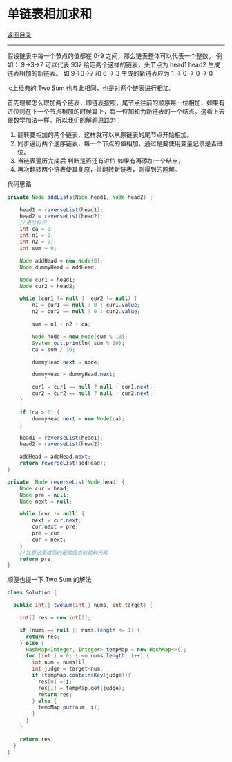 # 单链表相加求和

[返回目录](../01-数据结构与算法.md)

---

假设链表中每一个节点的值都在 0-9 之间，那么链表整体可以代表一个整数。
例如： 9->3->7 可以代表 937
给定两个这样的链表，头节点为 head1 head2 生成链表相加的新链表。
如 9->3->7  和 6 -> 3  生成的新链表应为 1 -> 0 -> 0 -> 0

lc上经典的 Two Sum 也与此相同，也是对两个链表进行相加。


首先理解怎么取加两个链表，即链表按照，尾节点往前的顺序每一位相加，如果有进位则在下一个节点相加的时候算上，每一位加和为新链表的一个结点。这看上去跟数学加法一样。所以我们的解题思路为：

1.  翻转要相加的两个链表，这样就可以从原链表的尾节点开始相加。
2.  同步遍历两个逆序链表，每一个节点的值相加，通过是要使用变量记录是否进位。
3.  当链表遍历完成后 判断是否还有进位 如果有再添加一个结点，
4.  再次翻转两个链表使其复原，并翻转新链表，则得到的题解。


代码思路

```java
private Node addLists(Node head1, Node head2) {

    head1 = reverseList(head1);
    head2 = reverseList(head2);
    //进位标识
    int ca = 0;
    int n1 = 0;
    int n2 = 0;
    int sum = 0;

    Node addHead = new Node(0);
    Node dummyHead = addHead;

    Node cur1 = head1;
    Node cur2 = head2;

    while (cur1 != null || cur2 != null) {
        n1 = cur1 == null ? 0 : cur1.value;
        n2 = cur2 == null ? 0 : cur2.value;

        sum = n1 + n2 + ca;

        Node node = new Node(sum % 10);
        System.out.println( sum % 10);
        ca = sum / 10;

        dummyHead.next = node;

        dummyHead = dummyHead.next;

        cur1 = cur1 == null ? null : cur1.next;
        cur2 = cur2 == null ? null : cur2.next;
    }

    if (ca > 0) {
        dummyHead.next = new Node(ca);
    }

    head1 = reverseList(head1);
    head2 = reverseList(head2);

    addHead = addHead.next;
    return reverseList(addHead);
}

private  Node reverseList(Node head) {
    Node cur = head;
    Node pre = null;
    Node next = null;

    while (cur != null) {
        next = cur.next;
        cur.next = pre;
        pre = cur;
        cur = next;
    }
    //注意这里返回的是赋值当前比较元素
    return pre;
}
```

顺便也提一下 Two Sum 的解法

```java
class Solution {

  public int[] twoSum(int[] nums, int target) {

    int[] res = new int[2];

    if (nums == null || nums.length <= 1) {
      return res;
    } else {
      HashMap<Integer, Integer> tempMap = new HashMap<>();
      for (int i = 0; i <= nums.length; i++) {
        int num = nums[i];
        int judge = target-num;
        if (tempMap.containsKey(judge)){
          res[0] = i;
          res[1] = tempMap.get(judge);
          return res;
        } else {
          tempMap.put(num, i);
        }
      }
    }

    return res;
  }
}
```